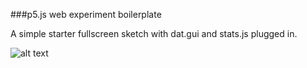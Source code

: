 ###p5.js web experiment boilerplate

A simple starter fullscreen sketch with dat.gui and stats.js plugged in.

![alt text](http://ekrivoruchko.com/dump/p5jsboilerplate.png "Screenshot")
